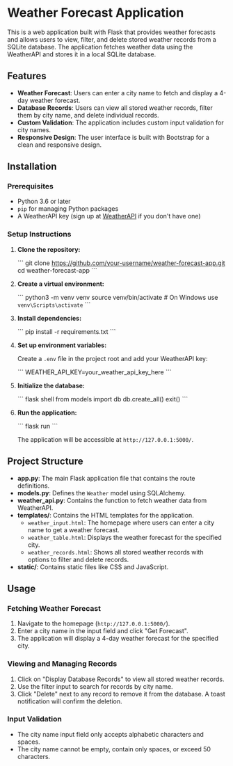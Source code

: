 # Weather Forecast Application

This is a web application built with Flask that provides weather forecasts and allows users to view, filter, and delete stored weather records from a SQLite database. The application fetches weather data using the WeatherAPI and stores it in a local SQLite database.

## Features

- **Weather Forecast**: Users can enter a city name to fetch and display a 4-day weather forecast.
- **Database Records**: Users can view all stored weather records, filter them by city name, and delete individual records.
- **Custom Validation**: The application includes custom input validation for city names.
- **Responsive Design**: The user interface is built with Bootstrap for a clean and responsive design.

## Installation

### Prerequisites

- Python 3.6 or later
- `pip` for managing Python packages
- A WeatherAPI key (sign up at [WeatherAPI](https://www.weatherapi.com/) if you don\'t have one)

### Setup Instructions

1. **Clone the repository:**

   \```
   git clone https://github.com/your-username/weather-forecast-app.git
   cd weather-forecast-app
   \```

2. **Create a virtual environment:**

   \```
   python3 -m venv venv
   source venv/bin/activate  # On Windows use `venv\Scripts\activate`
   \```

3. **Install dependencies:**

   \```
   pip install -r requirements.txt
   \```

4. **Set up environment variables:**

   Create a `.env` file in the project root and add your WeatherAPI key:

   \```
   WEATHER_API_KEY=your_weather_api_key_here
   \```

5. **Initialize the database:**

   \```
   flask shell
   from models import db
   db.create_all()
   exit()
   \```

6. **Run the application:**

   \```
   flask run
   \```

   The application will be accessible at `http://127.0.0.1:5000/`.

## Project Structure

- **app.py**: The main Flask application file that contains the route definitions.
- **models.py**: Defines the `Weather` model using SQLAlchemy.
- **weather_api.py**: Contains the function to fetch weather data from WeatherAPI.
- **templates/**: Contains the HTML templates for the application.
  - `weather_input.html`: The homepage where users can enter a city name to get a weather forecast.
  - `weather_table.html`: Displays the weather forecast for the specified city.
  - `weather_records.html`: Shows all stored weather records with options to filter and delete records.
- **static/**: Contains static files like CSS and JavaScript.

## Usage

### Fetching Weather Forecast

1. Navigate to the homepage (`http://127.0.0.1:5000/`).
2. Enter a city name in the input field and click "Get Forecast".
3. The application will display a 4-day weather forecast for the specified city.

### Viewing and Managing Records

1. Click on "Display Database Records" to view all stored weather records.
2. Use the filter input to search for records by city name.
3. Click "Delete" next to any record to remove it from the database. A toast notification will confirm the deletion.

### Input Validation

- The city name input field only accepts alphabetic characters and spaces.
- The city name cannot be empty, contain only spaces, or exceed 50 characters.

